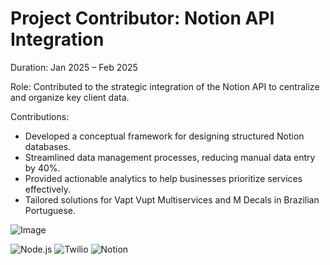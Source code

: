 # Project Contributor: Notion API Integration

Duration: Jan 2025 – Feb 2025

Role: Contributed to the strategic integration of the Notion API to centralize and organize key client data.

Contributions:
* Developed a conceptual framework for designing structured Notion databases.
* Streamlined data management processes, reducing manual data entry by 40%.
* Provided actionable analytics to help businesses prioritize services effectively.
* Tailored solutions for Vapt Vupt Multiservices and M Decals in Brazilian Portuguese.

![Image](https://github.com/user-attachments/assets/cae4b52e-8a90-4d3b-9a1a-cece0825539f)



![Node.js](https://img.shields.io/badge/Node.js-v14.17.0-green)
![Twilio](https://img.shields.io/badge/Twilio-v3.0.0-blue)
![Notion](https://img.shields.io/badge/Notion-v1.0.0-orange)
